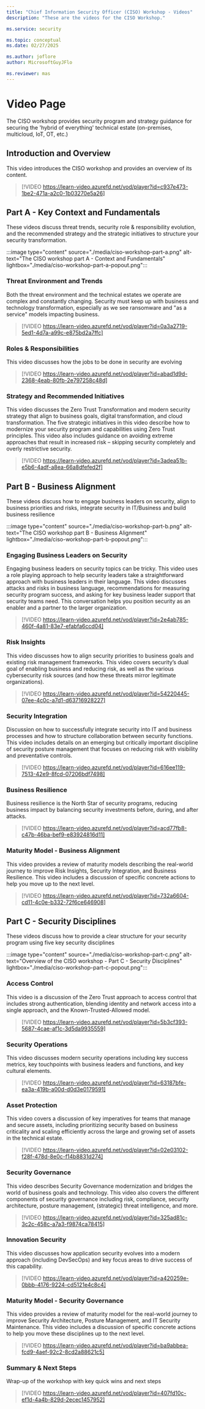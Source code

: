 ```yaml
---
title: "Chief Information Security Officer (CISO) Workshop - Videos"
description: "These are the videos for the CISO Workshop."

ms.service: security

ms.topic: conceptual
ms.date: 02/27/2025

ms.author: joflore
author: MicrosoftGuyJFlo

ms.reviewer: mas
---
```

# Video Page

The CISO workshop provides security program and strategy guidance for securing the 'hybrid of everything' technical estate (on-premises, multicloud, IoT, OT, etc.)

## Introduction and Overview

This video introduces the CISO workshop and provides an overview of its content.

> [!VIDEO https://learn-video.azurefd.net/vod/player?id=c937e473-1be2-471a-a2c0-1b03270e5a26]

## Part A - Key Context and Fundamentals

These videos discuss threat trends, security role & responsibility evolution, and the recommended strategy and the strategic initiatives to structure your security transformation.

:::image type="content" source="./media/ciso-workshop-part-a.png" alt-text="The CISO workshop part A - Context and Fundamentals" lightbox="./media/ciso-workshop-part-a-popout.png":::

### Threat Environment and Trends

Both the threat environment and the technical estates we operate are complex and constantly changing. Security must keep up with business and technology transformation, especially as we see ransomware and "as a service" models impacting business.

> [!VIDEO https://learn-video.azurefd.net/vod/player?id=0a3a2719-5ed1-4d7a-a99c-e875bd2a7ffc]

### Roles & Responsibilities

This video discusses how the jobs to be done in security are evolving

> [!VIDEO https://learn-video.azurefd.net/vod/player?id=abad1d9d-2368-4eab-80fb-2e797258c48d]

### Strategy and Recommended Initiatives

This video discusses the Zero Trust Transformation and modern security strategy that align to business goals, digital transformation, and cloud transformation. The five strategic initiatives in this video describe how to modernize your security program and capabilities using Zero Trust principles. This video also includes guidance on avoiding extreme approaches that result in increased risk – skipping security completely and overly restrictive security. 

> [!VIDEO https://learn-video.azurefd.net/vod/player?id=3adea51b-e5b6-4adf-a8ea-66a8dfefed2f]

## Part B - Business Alignment

These videos discuss how to engage business leaders on security, align to business priorities and risks, integrate security in IT/Business and build business resilience

:::image type="content" source="./media/ciso-workshop-part-b.png" alt-text="The CISO workshop part B - Business Alignment" lightbox="./media/ciso-workshop-part-b-popout.png":::

### Engaging Business Leaders on Security

Engaging business leaders on security topics can be tricky. This video uses a role playing approach to help security leaders take a straightforward approach with business leaders in their language. This video discusses attacks and risks in business language, recommendations for measuring security program success, and asking for key business leader support that security teams need. This conversation helps you position security as an enabler and a partner to the larger organization.  

> [!VIDEO https://learn-video.azurefd.net/vod/player?id=2e4ab785-460f-4a81-83e7-efabfa6ccd04]

### Risk Insights

This video discusses how to align security priorities to business goals and existing risk management frameworks. This video covers security’s dual goal of enabling business and reducing risk, as well as the various cybersecurity risk sources (and how these threats mirror legitimate organizations). 

> [!VIDEO https://learn-video.azurefd.net/vod/player?id=54220445-07ee-4c0c-a7d1-d63716928227]

### Security Integration

Discussion on how to successfully integrate security into IT and business processes and how to structure collaboration between security functions. This video includes details on an emerging but critically important discipline of security posture management that focuses on reducing risk with visibility and preventative controls.

> [!VIDEO https://learn-video.azurefd.net/vod/player?id=616ee119-7513-42e9-8fcd-07206bdf7498]

### Business Resilience

Business resilience is the North Star of security programs, reducing business impact by balancing security investments before, during, and after attacks. 

> [!VIDEO https://learn-video.azurefd.net/vod/player?id=acd77fb8-c47b-46ba-bef9-e83924816d11]

### Maturity Model - Business Alignment

This video provides a review of maturity models describing the real-world journey to improve Risk Insights, Security Integration, and Business Resilience. This video includes a discussion of specific concrete actions to help you move up to the next level.

> [!VIDEO https://learn-video.azurefd.net/vod/player?id=732a6604-cd11-4c0e-b332-72f6ce646908]

## Part C - Security Disciplines 

These videos discuss how to provide a clear structure for your security program using five key security disciplines
 
:::image type="content" source="./media/ciso-workshop-part-c.png" alt-text="Overview of the CISO workshop - Part C - Security Disciplines" lightbox="./media/ciso-workshop-part-c-popout.png":::
 
### Access Control

This video is a discussion of the Zero Trust approach to access control that includes strong authentication, blending identity and network access into a single approach, and the Known-Trusted-Allowed model. 

> [!VIDEO https://learn-video.azurefd.net/vod/player?id=5b3cf393-5687-4cae-af1c-3d5da9935559] 

### Security Operations

This video discusses modern security operations including key success metrics, key touchpoints with business leaders and functions, and key cultural elements. 

> [!VIDEO https://learn-video.azurefd.net/vod/player?id=63187bfe-ea3a-419b-a00d-d0d3e0179591]

### Asset Protection

This video covers a discussion of key imperatives for teams that manage and secure assets, including prioritizing security based on business criticality and scaling efficiently across the large and growing set of assets in the technical estate. 

> [!VIDEO https://learn-video.azurefd.net/vod/player?id=02e03102-f28f-478d-8e0c-f14b8831d274]

### Security Governance

This video describes Security Governance modernization and bridges the world of business goals and technology. This video also covers the different components of security governance including risk, compliance, security architecture, posture management, (strategic) threat intelligence, and more. 

> [!VIDEO https://learn-video.azurefd.net/vod/player?id=325ad81c-3c2c-458c-a7a3-f9874ca78415]

### Innovation Security

This video discusses how application security evolves into a modern approach (including DevSecOps) and key focus areas to drive success of this capability. 

> [!VIDEO https://learn-video.azurefd.net/vod/player?id=a420259e-0bbb-4176-9224-cd5121e4c8c4]

### Maturity Model - Security Governance

This video provides a review of maturity model for the real-world journey to improve Security Architecture, Posture Management, and IT Security Maintenance. This video includes a discussion of specific concrete actions to help you move these disciplines up to the next level.

> [!VIDEO https://learn-video.azurefd.net/vod/player?id=ba9abbea-fcd9-4aef-92c2-8cd2a88621c5]

### Summary & Next Steps

Wrap-up of the workshop with key quick wins and next steps

> [!VIDEO https://learn-video.azurefd.net/vod/player?id=407fd10c-ef1d-4a4b-829d-2ecec1457952]
